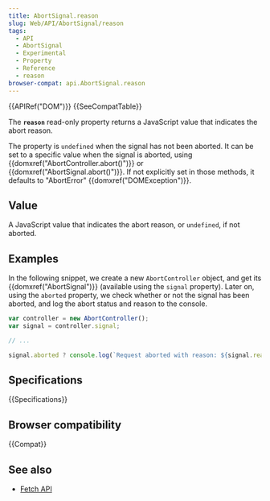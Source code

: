 ```yaml
---
title: AbortSignal.reason
slug: Web/API/AbortSignal/reason
tags:
  - API
  - AbortSignal
  - Experimental
  - Property
  - Reference
  - reason
browser-compat: api.AbortSignal.reason
---
```

{{APIRef("DOM")}} {{SeeCompatTable}}

The **`reason`** read-only property returns a JavaScript value that indicates the abort reason.

The property is `undefined` when the signal has not been aborted.
It can be set to a specific value when the signal is aborted, using {{domxref("AbortController.abort()")}} or {{domxref("AbortSignal.abort()")}}.
If not explicitly set in those methods, it defaults to "AbortError" {{domxref("DOMException")}}.

## Value

A JavaScript value that indicates the abort reason, or `undefined`, if not aborted.

## Examples

In the following snippet, we create a new `AbortController` object, and get its {{domxref("AbortSignal")}} (available using the `signal` property).
Later on, using the `aborted` property, we check whether or not the signal has been aborted, and log the abort status and reason to the console.

```js
var controller = new AbortController();
var signal = controller.signal;

// ...

signal.aborted ? console.log(`Request aborted with reason: ${signal.reason}`) : console.log('Request not aborted');
```

## Specifications

{{Specifications}}

## Browser compatibility

{{Compat}}

## See also

- [Fetch API](/en-US/docs/Web/API/Fetch_API)
